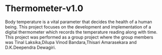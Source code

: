 # Thermometer-v1.0
Body temperature is a vital parameter that decides the health of a human being. This project focuses on the development and implementation of a digital thermometer which records the temperature reading along with time.
This project was performed as a group project where the group members was Tinal Laksika,Dilupa Vinod Bandara,Thisari Amarasekara and D.K.Deependra Dewagiri.
